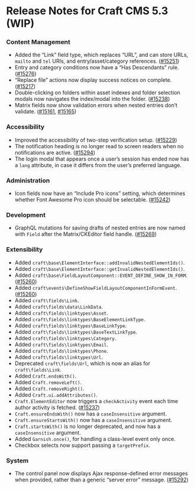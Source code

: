 # Release Notes for Craft CMS 5.3 (WIP)

### Content Management
- Added the “Link” field type, which replaces “URL”, and can store URLs, `mailto` and `tel` URIs, and entry/asset/category references. ([#15251](https://github.com/craftcms/cms/pull/15251)) 
- Entry and category conditions now have a “Has Descendants” rule. ([#15276](https://github.com/craftcms/cms/discussions/15276))
- “Replace file” actions now display success notices on complete. ([#15217](https://github.com/craftcms/cms/issues/15217))
- Double-clicking on folders within asset indexes and folder selection modals now navigates the index/modal into the folder. ([#15238](https://github.com/craftcms/cms/discussions/15238))
- Matrix fields now show validation errors when nested entries don’t validate. ([#15161](https://github.com/craftcms/cms/issues/15161), [#15165](https://github.com/craftcms/cms/pull/15165))

### Accessibility
- Improved the accessibility of two-step verification setup. ([#15229](https://github.com/craftcms/cms/pull/15229))
- The notification heading is no longer read to screen readers when no notifications are active. ([#15294](https://github.com/craftcms/cms/pull/15294)) 
- The login modal that appears once a user’s session has ended now has a `lang` attribute, in case it differs from the user’s preferred language.

### Administration
- Icon fields now have an “Include Pro icons” setting, which determines whether Font Awesome Pro icon should be selectable. ([#15242](https://github.com/craftcms/cms/issues/15242))

### Development
- GraphQL mutations for saving drafts of nested entries are now named with `Field` after the Matrix/CKEditor field handle. ([#15269](https://github.com/craftcms/cms/issues/15269))

### Extensibility
- Added `craft\base\ElementInterface::addInvalidNestedElementIds()`.
- Added `craft\base\ElementInterface::getInvalidNestedElementIds()`.
- Added `craft\base\FieldLayoutComponent::EVENT_DEFINE_SHOW_IN_FORM`. ([#15260](https://github.com/craftcms/cms/issues/15260))
- Added `craft\events\DefineShowFieldLayoutComponentInFormEvent`. ([#15260](https://github.com/craftcms/cms/issues/15260))
- Added `craft\fields\Link`.
- Added `craft\fields\data\LinkData`.
- Added `craft\fields\linktypes\Asset`.
- Added `craft\fields\linktypes\BaseElementLinkType`.
- Added `craft\fields\linktypes\BaseLinkType`.
- Added `craft\fields\linktypes\BaseTextLinkType`.
- Added `craft\fields\linktypes\Category`.
- Added `craft\fields\linktypes\Email`.
- Added `craft\fields\linktypes\Phone`.
- Added `craft\fields\linktypes\Url`.
- Deprecated `craft\fields\Url`, which is now an alias for `craft\fields\Link`.
- Added `Craft.endsWith()`.
- Added `Craft.removeLeft()`.
- Added `Craft.removeRight()`.
- Added `Craft.ui.addAttributes()`.
- `Craft.ElementEditor` now triggers a `checkActivity` event each time author activity is fetched. ([#15237](https://github.com/craftcms/cms/discussions/15237))
- `Craft.ensureEndsWith()` now has a `caseInsensitive` argument.
- `Craft.ensureStartsWith()` now has a `caseInsensitive` argument.
- `Craft.startsWith()` is no longer deprecated, and now has a `caseInsensitive` argument.
- Added `Garnish.once()`, for handling a class-level event only once.
- Checkbox selects now support passing a `targetPrefix`.

### System
- The control panel now displays Ajax response-defined error messages when provided, rather than a generic “server error” message. ([#15292](https://github.com/craftcms/cms/issues/15292))
